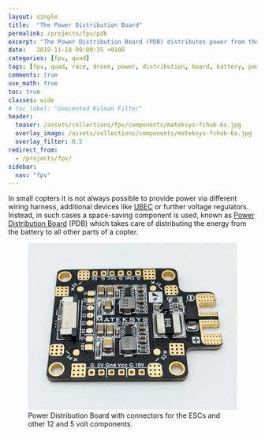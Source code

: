 ```yaml
---
layout: single
title:  "The Power Distribution Board"
permalink: /projects/fpv/pdb
excerpt: "The Power Distribution Board (PDB) distributes power from the battery to the rest of a copter's components."
date:   2019-11-18 09:00:35 +0100
categories: [fpv, quad]
tags: [fpv, quad, race, drone, power, distribution, board, battery, power supply]
comments: true
use_math: true
toc: true
classes: wide
# toc_label: "Unscented Kalman Filter"
header:
  teaser: /assets/collections/fpv/components/mateksys-fchub-6s.jpg
  overlay_image: /assets/collections/components/mateksys-fchub-6s.jpg
  overlay_filter: 0.5
redirect_from:
  - /projects/fpv/
sidebar:
  nav: "fpv"
---
```


In small copters it is not always possible to provide power via different wiring harness, 
additional devices like [UBEC](/projects/fpv/glossar#ubec) or further voltage regulators.
Instead, in such cases a space-saving component is used, known as 
[Power Distribution Board](/projects/fpv/glossar#power-distribution-board) (PDB) which takes care of distributing the energy
from the battery to all other parts of a copter.

<figure >
    <a href="/assets/collections/fpv/pdb/pdb-mateksys-top.jpg"><img src="/assets/collections/fpv/pdb/pdb-mateksys-top.jpg"></a>
    <figcaption>Power Distribution Board with connectors for the ESCs and other 12 and 5 volt components.</figcaption>
</figure>

